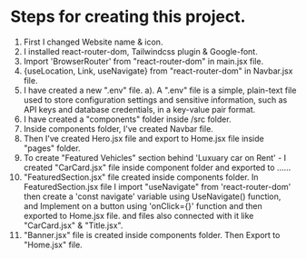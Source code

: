 # Steps for creating this project.
1. First I changed Website name & icon.
2. I installed react-router-dom, Tailwindcss plugin & Google-font.
3. Import 'BrowserRouter' from "react-router-dom" in main.jsx file.
4. {useLocation, Link, useNavigate} from "react-router-dom" in Navbar.jsx file.
4. I have created a new ".env" file.
    a). A ".env" file is a simple, plain-text file used to store configuration settings and sensitive information, such as API keys and database credentials, in a key-value pair format.
5. I have created a "components" folder inside /src folder.
6. Inside components folder, I've created Navbar file.
7. Then I've created Hero.jsx file and export to Home.jsx file inside "pages" folder.
8. To create "Featured Vehicles" section behind 'Luxuary car on Rent' - I created "CarCard.jsx" file inside component folder and exported to ......
9. "FeaturedSection.jsx" file created inside components folder. In FeaturedSection.jsx file I import "useNavigate" from 'react-router-dom' then create a 'const navigate' variable using UseNavigate() function, and Implement on a button using 'onClick={}' function and then exported to Home.jsx file. and files also connected with it like "CarCard.jsx" & "Title.jsx".
10. "Banner.jsx" file is created inside components folder. Then Export to "Home.jsx" file.
